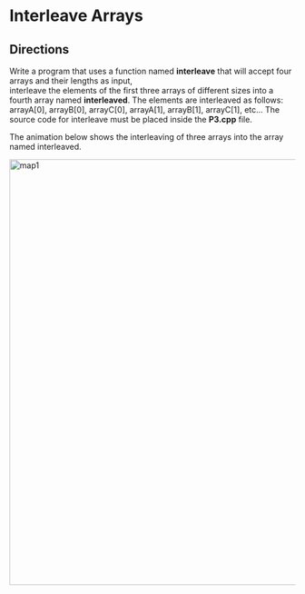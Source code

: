 # Interleave Arrays

## Directions
Write a program that uses a function named <b>interleave</b> that will accept four arrays and their lengths as input,  
interleave the elements of the first three arrays of different sizes into a fourth array named <b>interleaved</b>. 
The elements are interleaved as follows: arrayA[0], arrayB[0], arrayC[0], arrayA[1], arrayB[1], arrayC[1], etc... 
The source code for interleave must be placed inside the <b>P3.cpp</b> file.

The animation below shows the interleaving of three arrays into the array named interleaved.   

<img src="Interleaved.gif" alt="map1" width="750">
